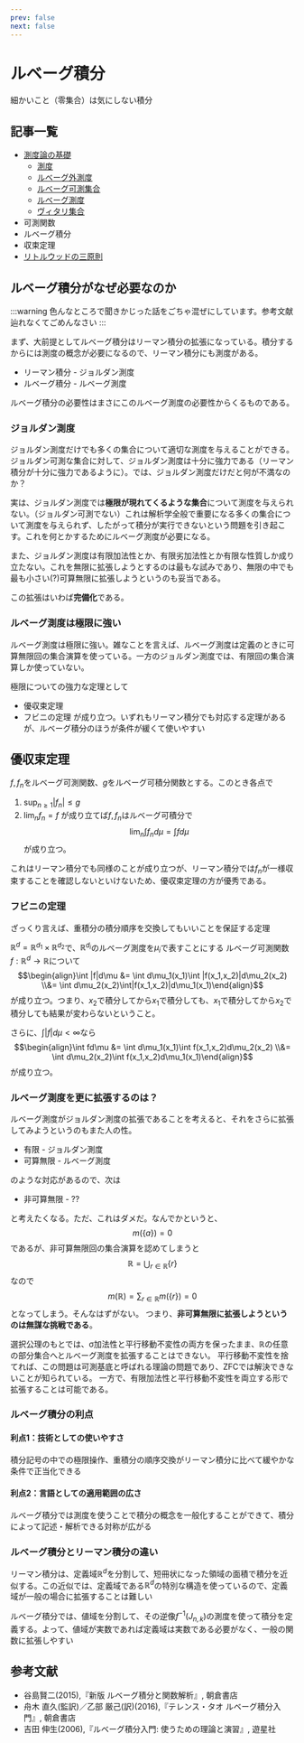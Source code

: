 ```yaml
---
prev: false
next: false
---
```


# ルベーグ積分

細かいこと（零集合）は気にしない積分

## 記事一覧

- [測度論の基礎](./measure/)
  - [測度](./measure/measure.md)
  - [ルベーグ外測度](./measure/lebesgue-exterior-measure)
  - [ルベーグ可測集合](./measure/lebesgue-measurable-set)
  - [ルベーグ測度](./measure/lebesgue-measure)
  - [ヴィタリ集合](./measure/vitali-set)
- 可測関数
- ルベーグ積分
- 収束定理
- [リトルウッドの三原則](./littlewood)

## ルベーグ積分がなぜ必要なのか

:::warning
色んなところで聞きかじった話をごちゃ混ぜにしています。参考文献辿れなくてごめんなさい
:::

まず、大前提としてルベーグ積分はリーマン積分の拡張になっている。積分するからには測度の概念が必要になるので、リーマン積分にも測度がある。

- リーマン積分 - ジョルダン測度
- ルベーグ積分 - ルベーグ測度

ルベーグ積分の必要性はまさにこのルベーグ測度の必要性からくるものである。

### ジョルダン測度

ジョルダン測度だけでも多くの集合について適切な測度を与えることができる。ジョルダン可測な集合に対して、ジョルダン測度は十分に強力である（リーマン積分が十分に強力であるように）。では、ジョルダン測度だけだと何が不満なのか？

実は、ジョルダン測度では**極限が現れてくるような集合**について測度を与えられない。（ジョルダン可測でない）これは解析学全般で重要になる多くの集合について測度を与えられず、したがって積分が実行できないという問題を引き起こす。これを何とかするためにルベーグ測度が必要になる。

また、ジョルダン測度は有限加法性とか、有限劣加法性とか有限な性質しか成り立たない。これを無限に拡張しようとするのは最もな試みであり、無限の中でも最も小さい(?)可算無限に拡張しようというのも妥当である。

この拡張はいわば**完備化**である。

### ルベーグ測度は極限に強い

ルベーグ測度は極限に強い。雑なことを言えば、ルベーグ測度は定義のときに可算無限回の集合演算を使っている。一方のジョルダン測度では、有限回の集合演算しか使っていない。

極限についての強力な定理として
- 優収束定理
- フビニの定理
が成り立つ。いずれもリーマン積分でも対応する定理があるが、ルベーグ積分のほうが条件が緩くて使いやすい

## 優収束定理

$f,f_n$をルベーグ可測関数、$g$をルベーグ可積分関数とする。このとき各点で
1. $\sup_{n\ge 1} |f_n| \le g$
2. $\lim_n f_n=f$
が成り立てば$f,f_n$はルベーグ可積分で
$$\lim_n \int f_nd\mu = \int fd\mu$$
が成り立つ。

これはリーマン積分でも同様のことが成り立つが、リーマン積分では$f_n$が一様収束することを確認しないといけないため、優収束定理の方が優秀である。

### フビニの定理

ざっくり言えば、重積分の積分順序を交換してもいいことを保証する定理

$\mathbb R^d=\mathbb R^{d_1}\times \mathbb R^{d_2}$で、$\mathbb R^{d_i}$のルベーグ測度を$\mu_i$で表すことにする
ルベーグ可測関数$f:\mathbb R^d\to\mathbb R$について
$$\begin{align}\int |f|d\mu &= \int d\mu_1(x_1)\int |f(x_1,x_2)|d\mu_2(x_2) \\&= \int d\mu_2(x_2)\int|f(x_1,x_2)|d\mu_1(x_1)\end{align}$$
が成り立つ。つまり、$x_2$で積分してから$x_1$で積分しても、$x_1$で積分してから$x_2$で積分しても結果が変わらないということ。

さらに、$\int |f|d\mu < \infty$なら
$$\begin{align}\int fd\mu &= \int d\mu_1(x_1)\int f(x_1,x_2)d\mu_2(x_2) \\&= \int d\mu_2(x_2)\int f(x_1,x_2)d\mu_1(x_1)\end{align}$$
が成り立つ。

### ルベーグ測度を更に拡張するのは？

ルベーグ測度がジョルダン測度の拡張であることを考えると、それをさらに拡張してみようというのもまた人の性。

- 有限 - ジョルダン測度
- 可算無限 - ルベーグ測度

のような対応があるので、次は

- 非可算無限 - ??

と考えたくなる。ただ、これはダメだ。なんでかというと、
$$m(\{a\}) = 0$$
であるが、非可算無限回の集合演算を認めてしまうと
$$\mathbb R = \bigcup_{r\in \mathbb R} \{r\}$$
なので
$$m(\mathbb R)=\sum_{r\in \mathbb R}m(\{r\}) = 0$$
となってしまう。そんなはずがない。
つまり、**非可算無限に拡張しようというのは無謀な挑戦である**。

選択公理のもとでは、σ加法性と平行移動不変性の両方を保ったまま、$\mathbb R$の任意の部分集合へとルベーグ測度を拡張することはできない。
平行移動不変性を捨てれば、この問題は可測基底と呼ばれる理論の問題であり、ZFCでは解決できないことが知られている。
一方で、有限加法性と平行移動不変性を両立する形で拡張することは可能である。

### ルベーグ積分の利点

#### 利点1：技術としての使いやすさ

積分記号の中での極限操作、重積分の順序交換がリーマン積分に比べて緩やかな条件で正当化できる

#### 利点2：言語としての適用範囲の広さ

ルベーグ積分では測度を使うことで積分の概念を一般化することができて、積分によって記述・解析できる対称が広がる

### ルベーグ積分とリーマン積分の違い

リーマン積分は、定義域$\mathbb R^d$を分割して、短冊状になった領域の面積で積分を近似する。この近似では、定義域である$\mathbb R^d$の特別な構造を使っているので、定義域が一般の場合に拡張することは難しい

ルベーグ積分では、値域を分割して、その逆像$f^{-1}(J_{n,k})$の測度を使って積分を定義する。よって、値域が実数であれば定義域は実数である必要がなく、一般の関数に拡張しやすい

## 参考文献

- 谷島賢二(2015),『新版 ルベーグ積分と関数解析』, 朝倉書店
- 舟木 直久(監訳)／乙部 厳己(訳)(2016),『テレンス・タオ ルベーグ積分入門』, 朝倉書店
- 吉田 伸生(2006),『ルベーグ積分入門: 使うための理論と演習』, 遊星社
